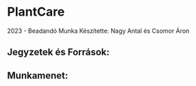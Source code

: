 # PlantCare
2023 - Beadandó Munka
Készítette: Nagy Antal és Csomor Áron

## Jegyzetek és Források:

## Munkamenet:
